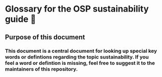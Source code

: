 # Glossary for the OSP sustainability guide :blue_book:
## Purpose of this document
### This document is a central document for looking up special key words or defintions regarding the topic sustainability. If you feel a word or defintion is missing, feel free to suggest it to the maintainers of this repository.